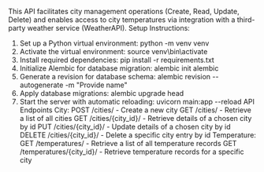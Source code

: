This API facilitates city management operations (Create, Read, Update, Delete) and enables access to city temperatures via integration with a third-party weather service (WeatherAPI).
Setup Instructions:
   1. Set up a Python virtual environment: python -m venv venv
   2. Activate the virtual environment: source venv\bin\activate
   3. Install required dependencies: pip install -r requirements.txt  
   4. Initialize Alembic for database migration: alembic init alembic
   5. Generate a revision for database schema: alembic revision --autogenerate -m "Provide name"
   6. Apply database migrations: alembic upgrade head
   7. Start the server with automatic reloading: uvicorn main:app --reload
API Endpoints
City:
POST /cities/ - Create a new city
GET /cities/ - Retrieve a list of all cities
GET /cities/{city_id}/ - Retrieve details of a chosen city by id
PUT /cities/{city_id}/ - Update details of a chosen city by id
DELETE /cities/{city_id}/ - Delete a specific city entry by id
Temperature:
GET /temperatures/ - Retrieve a list of all temperature records
GET /temperatures/{city_id}/ - Retrieve temperature records for a specific city